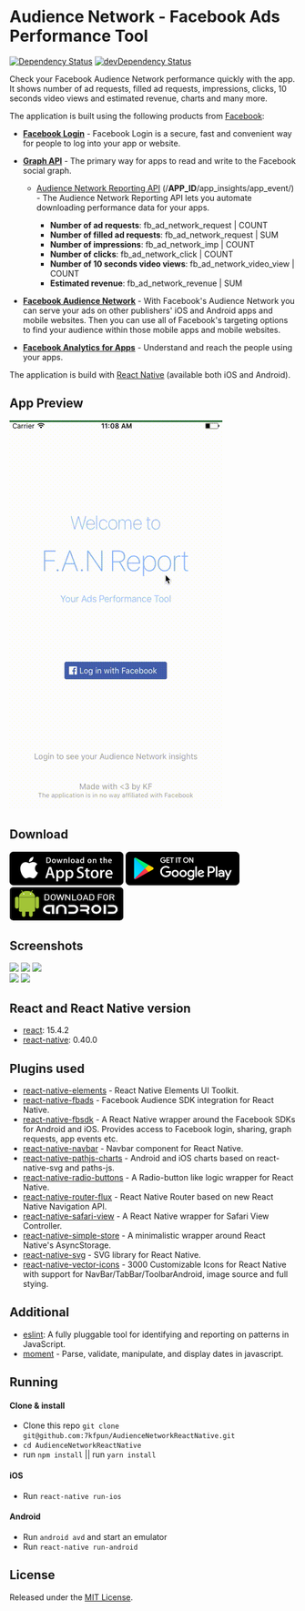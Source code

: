 # Audience Network - Facebook Ads Performance Tool

[![Dependency Status](https://david-dm.org/7kfpun/AudienceNetworkReactNative.svg)](https://david-dm.org/7kfpun/AudienceNetworkReactNative) [![devDependency Status](https://david-dm.org/7kfpun/AudienceNetworkReactNative/dev-status.svg)](https://david-dm.org/7kfpun/AudienceNetworkReactNative?type=dev)

Check your Facebook Audience Network performance quickly with the app. It shows number of ad requests, filled ad requests, impressions, clicks, 10 seconds video views and estimated revenue, charts and many more.

The application is built using the following products from [Facebook](https://developers.facebook.com/):

* [**Facebook Login**](https://developers.facebook.com/docs/facebook-login) - Facebook Login is a secure, fast and convenient way for people to log into your app or website.

* [**Graph API**](https://developers.facebook.com/docs/graph-api) - The primary way for apps to read and write to the Facebook social graph.
  * [Audience Network Reporting API](https://developers.facebook.com/docs/audience-network/reporting-api) (/**APP_ID**/app_insights/app_event/) - The Audience Network Reporting API lets you automate downloading performance data for your apps.

    * **Number of ad requests**: fb_ad_network_request | COUNT
    * **Number of filled ad requests**: fb_ad_network_request | SUM
    * **Number of impressions**: fb_ad_network_imp | COUNT
    * **Number of clicks**: fb_ad_network_click | COUNT
    * **Number of 10 seconds video views**: fb_ad_network_video_view | COUNT
    * **Estimated revenue**: fb_ad_network_revenue | SUM

* [**Facebook Audience Network**](https://developers.facebook.com/docs/marketing-api/audience-network) - With Facebook's Audience Network you can serve your ads on other publishers' iOS and Android apps and mobile websites. Then you can use all of Facebook's targeting options to find your audience within those mobile apps and mobile websites.

* [**Facebook Analytics for Apps**](https://developers.facebook.com/docs/analytics) - Understand and reach the people using your apps.

The application is build with [React Native](https://github.com/facebook/react-native) (available both iOS and Android).

## App Preview

![Preview](assets/screenshots/previewIos.gif "iOS app preview")

## Download

[![App Store Button](assets/app-store.png "App Store Button")](https://itunes.apple.com/us/app/audience-network-facebook/id1196338295?ls=1&mt=8)
[![Play Store Button](assets/google-play.png "Google Play Button")](https://play.google.com/store/apps/details?id=com.kfpun.audiencenetwork)
[![Apk Download Button](assets/apk-download.png "Apk Download Button")](https://github.com/7kfpun/AudienceNetworkReactNative/releases/download/v1.0.0/app-release.apk)

## Screenshots

<img src="https://raw.github.com/7kfpun/AudienceNetworkReactNative/master/assets/screenshots/screenshotIos0.png" width="250">
<img src="https://raw.github.com/7kfpun/AudienceNetworkReactNative/master/assets/screenshots/screenshotIos1.png" width="250">
<img src="https://raw.github.com/7kfpun/AudienceNetworkReactNative/master/assets/screenshots/screenshotIos2.png" width="250">
<br />

<img src="https://raw.github.com/7kfpun/AudienceNetworkReactNative/master/assets/screenshots/screenshotIos3.png" width="250">
<img src="https://raw.github.com/7kfpun/AudienceNetworkReactNative/master/assets/screenshots/screenshotIos4.png" width="250">

## React and React Native version

* [react](https://github.com/facebook/react): 15.4.2
* [react-native](https://github.com/facebook/react-native): 0.40.0

## Plugins used

* [react-native-elements](https://github.com/react-native-community/react-native-elements) - React Native Elements UI Toolkit.
* [react-native-fbads](https://github.com/callstack-io/react-native-fbads) - Facebook Audience SDK integration for React Native.
* [react-native-fbsdk](https://github.com/facebook/react-native-fbsdk) - A React Native wrapper around the Facebook SDKs for Android and iOS. Provides access to Facebook login, sharing, graph requests, app events etc.
* [react-native-navbar](https://github.com/Kureev/react-native-navbar) - Navbar component for React Native.
* [react-native-pathjs-charts](https://github.com/capitalone/react-native-pathjs-charts) - Android and iOS charts based on react-native-svg and paths-js.
* [react-native-radio-buttons](https://github.com/ArnaudRinquin/react-native-radio-buttons) - A Radio-button like logic wrapper for React Native.
* [react-native-router-flux](https://github.com/aksonov/react-native-router-flux) - React Native Router based on new React Native Navigation API.
* [react-native-safari-view](https://github.com/naoufal/react-native-safari-view) - A React Native wrapper for Safari View Controller.
* [react-native-simple-store](https://github.com/jasonmerino/react-native-simple-store) - A minimalistic wrapper around React Native's AsyncStorage.
* [react-native-svg](https://github.com/react-native-community/react-native-svg) - SVG library for React Native.
* [react-native-vector-icons](https://github.com/oblador/react-native-vector-icons) - 3000 Customizable Icons for React Native with support for NavBar/TabBar/ToolbarAndroid, image source and full stying.

## Additional

* [eslint](https://github.com/eslint/eslint): A fully pluggable tool for identifying and reporting on patterns in JavaScript.
* [moment](https://github.com/moment/moment) - Parse, validate, manipulate, and display dates in javascript.

## Running

#### Clone & install

* Clone this repo `git clone git@github.com:7kfpun/AudienceNetworkReactNative.git`
* `cd AudienceNetworkReactNative`
* run `npm install` || run `yarn install`

#### iOS

* Run `react-native run-ios`

#### Android

* Run `android avd` and start an emulator
* Run `react-native run-android`

## License

Released under the [MIT License](http://opensource.org/licenses/MIT).
